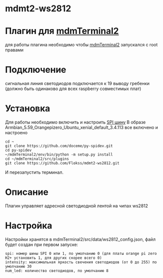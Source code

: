 # mdmt2-ws2812
# Плагин для [mdmTerminal2](https://github.com/Aculeasis/mdmTerminal2)
для работы плагина необходимо чтобы  [mdmTerminal2](https://github.com/Aculeasis/mdmTerminal2) запускался с root правами
# Подключение 
 сигнальная линия светодиодов подключается к 19 выводу гребенки (должно быть одинаково для всех raspberry совместимых плат) 
# Установка
Для работы необходимо включить и настроить [SPI шину](https://micro-pi.ru/включение-шины-spi-на-orange-pi/) 
В образе Armbian_5.59_Orangepizero_Ubuntu_xenial_default_3.4.113 все включено и настроено
```
cd ~
git clone https://github.com/doceme/py-spidev.git
cd py-spidev
~/mdmTerminal2/env/bin/python -m setup.py install
cd ~/mdmTerminal2/src/plugins
git clone https://github.com/Flokss/mdmt2-ws2812.git

```
И перезапустить терминал.
# Описание
Плагин управляет адресной светодиодной лентой на чипах ws2812

# Настройка
Настройки хранятся в mdmTerminal2/src/data/ws2812_config.json, файл будет создан при первом запуске:
```
spi: номер шины SPI 0 или 1, по умолчанию 0 (для платы orange pi zero H2+ установить 1, для других скорее всего 0)
intensity: максимальная яркость свечения светодиодов (от 0 до 255) по умолчанию 30
num_led: количество светодиодов, по умолчанию 8
```

